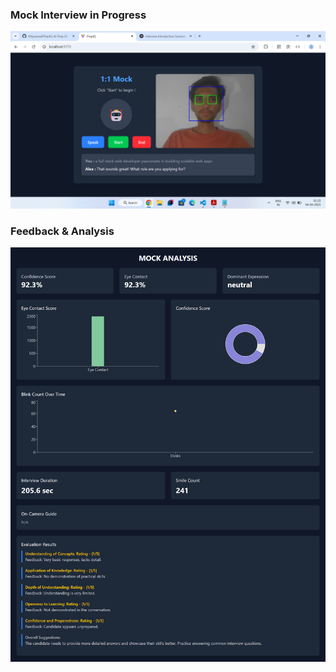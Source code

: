 ### Mock Interview in Progress
![Interview](Screenshots/PrepIQ1.png)

### Feedback & Analysis
![Feedback](Screenshots/PrepIQ2.png)
